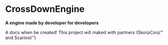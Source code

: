 # CrossDownEngine
**A engine made by developer for developers**

A docs when be created!
This project will maked with partners (SkorpCorp™ and Scarloot™)
